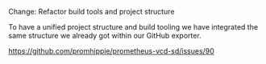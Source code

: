 Change: Refactor build tools and project structure

To have a unified project structure and build tooling we have integrated the
same structure we already got within our GitHub exporter.

https://github.com/promhippie/prometheus-vcd-sd/issues/90
